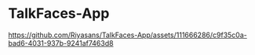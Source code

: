 # TalkFaces-App
https://github.com/Riyasans/TalkFaces-App/assets/111666286/c9f35c0a-bad6-4031-937b-9241af7463d8
